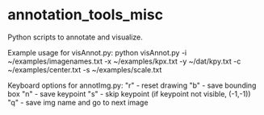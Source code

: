 # annotation_tools_misc
Python scripts to annotate and visualize.

Example usage for visAnnot.py:
python visAnnot.py -i ~/examples/imagenames.txt -x ~/examples/kpx.txt -y ~/dat/kpy.txt -c ~/examples/center.txt -s ~/examples/scale.txt


Keyboard options for annotImg.py:
"r" - reset drawing
"b" - save bounding box
"n" - save keypoint
"s" - skip keypoint (if keypoint not visible, (-1,-1))
"q" - save img name and go to next image
